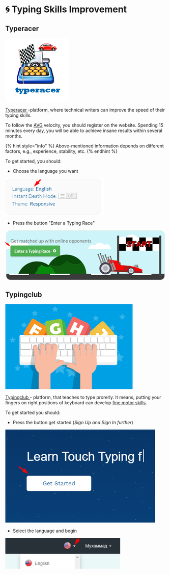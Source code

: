 # 🌀 Typing Skills Improvement

## Typeracer

<img src="../.gitbook/assets/image (5).png" alt="" data-size="original">

[Typeracer ](https://play.typeracer.com/)-platform, where technical writers can improve the speed of their typing skills.

To follow the [AVG](../preamble/abbreviations.md) velocity, you should register on the website. Spending 15 minutes every day, you will be able to achieve insane results within several months.

{% hint style="info" %}
Above-mentioned information depends on different factors, e.g., experience, stability, etc.
{% endhint %}

To get started, you should:

* Choose the language you want

<img src="../.gitbook/assets/image (14).png" alt="" data-size="original">

* Press the button "Enter a Typing Race"

![](<../.gitbook/assets/image (8).png>)

## Typingclub

![](<../.gitbook/assets/image (1).png>)

[Typingclub ](https://www.typingclub.com/)- platform, that teaches to type prorerly. It means, putting your fingers on right positions of keyboard can develop [fine motor skills](https://www.understood.org/en/articles/all-about-fine-motor-skills).

To get started you should:

* Press the button get started (_Sign Up and Sign In further_)

![](<../.gitbook/assets/image (11).png>)

* Select the language and begin

![](<../.gitbook/assets/image (3).png>)
